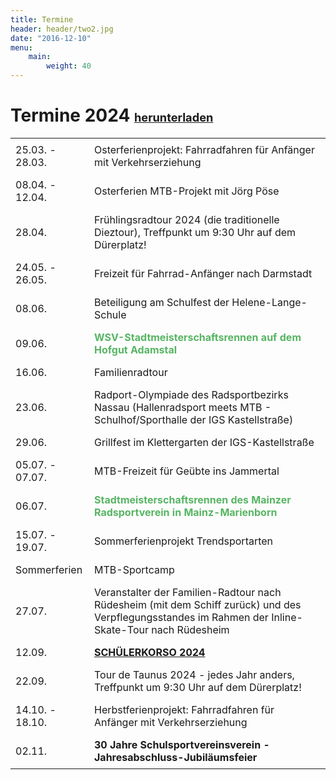 ```yaml
---
title: Termine
header: header/two2.jpg
date: "2016-12-10"
menu: 
    main:
        weight: 40
---
```


# Termine 2024 <b><span class="small-header">[herunterladen](termine/WSV-Termine2024.pdf)</span></b>

Datum | Event
--- | ---
25.03. - 28.03. | Osterferienprojekt: Fahrradfahren für Anfänger mit Verkehrserziehung
08.04. - 12.04. | Osterferien MTB-Projekt mit Jörg Pöse
28.04. | Frühlingsradtour 2024 (die traditionelle Dieztour), Treffpunkt um 9:30 Uhr auf dem Dürerplatz!
24.05. - 26.05. | Freizeit für Fahrrad-Anfänger nach Darmstadt
08.06. | Beteiligung am Schulfest der Helene-Lange-Schule
09.06. | <span class="race">WSV-Stadtmeisterschaftsrennen auf dem Hofgut Adamstal</span>
16.06. | Familienradtour
23.06. | Radport-Olympiade des Radsportbezirks Nassau (Hallenradsport meets MTB - Schulhof/Sporthalle der IGS Kastellstraße)
29.06. | Grillfest im Klettergarten der IGS-Kastellstraße
05.07. - 07.07. | MTB-Freizeit für Geübte ins Jammertal
06.07. | <span class="race">Stadtmeisterschaftsrennen des Mainzer Radsportverein in Mainz-Marienborn</span>
15.07. - 19.07. | Sommerferienprojekt Trendsportarten
Sommerferien | MTB-Sportcamp
27.07. | Veranstalter der Familien-Radtour nach Rüdesheim (mit dem Schiff zurück) und des Verpflegungsstandes im Rahmen der Inline-Skate-Tour nach Rüdesheim
12.09. | [**SCHÜLERKORSO 2024**](korso)
22.09. | Tour de Taunus 2024 - jedes Jahr anders, Treffpunkt um 9:30 Uhr auf dem Dürerplatz!
14.10. - 18.10. | Herbstferienprojekt: Fahrradfahren für Anfänger mit Verkehrserziehung
02.11. | **30 Jahre Schulsportvereinsverein - Jahresabschluss-Jubiläumsfeier**

<style type="text/css">
	thead {
		display: none;
	}

	td:first-child {
		width: 110px;
	}

	td, th {
		border: none;
		padding: 0.5em 0.5em;
	}

	.tanz {
		color: #0093eb;
		font-weight: bold;
	}

	.race {
		color: #57b563;
		font-weight: bold;
	}

	.small-header {
		font-size: 0.65em;
	}

</style>
